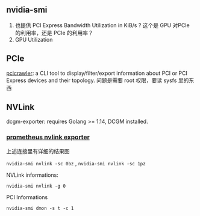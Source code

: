 ## nvidia-smi 
1. 也提供 PCI Express Bandwidth Utilization in KiB/s ? 这个是 GPU 对PCIe 的利用率，还是 PCIe 的利用率？
2. GPU Utilization

## PCIe
[pcicrawler](https://github.com/facebook/pcicrawler): a CLI tool to display/filter/export information about PCI or PCI Express devices and their topology.
问题是需要 root 权限，要读 sysfs 里的东西

## NVLink
dcgm-exporter: requires Golang >= 1.14, DCGM installed.


### [prometheus nvlink exporter](https://github.com/Beuth-Erdelt/prometheus_nvlink_exporter)
上述连接里有详细的结果图

`nvidia-smi nvlink -sc 0bz` , `nvidia-smi nvlink -sc 1pz`

NVLink informations:

```
nvidia-smi nvlink -g 0
```

PCI Informations

```
nvidia-smi dmon -s t -c 1

```


